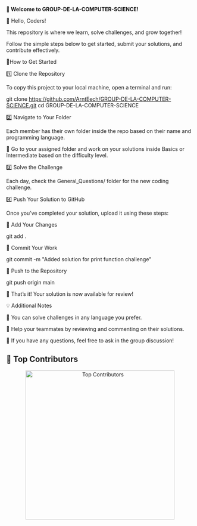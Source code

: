 **🚀 Welcome to GROUP-DE-LA-COMPUTER-SCIENCE!**

👋 Hello, Coders!

This repository is where we learn, solve challenges, and grow together!

Follow the simple steps below to get started, submit your solutions, and contribute effectively.

📌How to Get Started

1️⃣ Clone the Repository

To copy this project to your local machine, open a terminal and run:

git clone https://github.com/ArntEech/GROUP-DE-LA-COMPUTER-SCIENCE.git cd GROUP-DE-LA-COMPUTER-SCIENCE

2️⃣ Navigate to Your Folder

Each member has their own folder inside the repo based on their name and programming language.

🔹 Go to your assigned folder and work on your solutions inside Basics or Intermediate based on the difficulty level.


3️⃣ Solve the Challenge

Each day, check the General_Questions/ folder for the new coding challenge.

4️⃣ Push Your Solution to GitHub

Once you’ve completed your solution, upload it using these steps:


📌 Add Your Changes

git add .


📌 Commit Your Work

git commit -m "Added solution for print function challenge"


📌 Push to the Repository

git push origin main

🚀 That’s it! Your solution is now available for review!

💡 Additional Notes

🔹 You can solve challenges in any language you prefer.

🔹 Help your teammates by reviewing and commenting on their solutions.

🔹 If you have any questions, feel free to ask in the group discussion!

## 🚀 Top Contributors
<p align="center">
  <img src="https://next.ossinsight.io/widgets/official/compose-recent-top-contributors/thumbnail.png?repo_id=949506670&image_size=auto" alt="Top Contributors" width="400">
</p>

